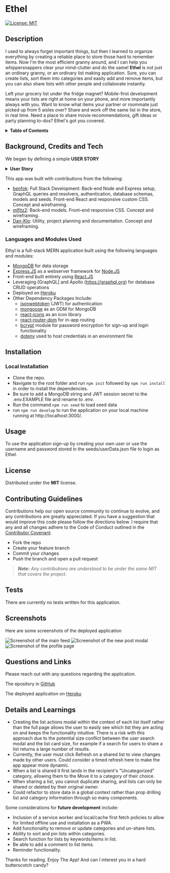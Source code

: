# Ethel
[![License: MIT](https://img.shields.io/badge/License-MIT-yellow.svg)](https://opensource.org/licenses/MIT)

## Description
I used to always forget important things, but then I learned to organize everything by creating a reliable place to store those hard to remember items. Now I'm the most efficient granny around, and I can help you whippersnappers clear your mind-clutter and do the same! **Ethel** is not just an ordinary granny, or an ordinary list making application. Sure, you can create lists, sort them into categories and easily add and remove items, but you can also share lists with other people and collaborate instantly. 

Left your grocery list under the fridge magnet? Mobile-first development means your lists are right at home on your phone, and more importantly always with you. Want to know what items your partner or roommate just picked up from 5 aisles over? Share and work off the same list in the store, in real time. Need a place to share movie recommendations, gift ideas or party planning to-dos? Ethel's got you covered.

<details>
<summary><strong>Table of Contents</strong></summary>

- [Background, Credits and Tech](#background-credits-and-tech)
- [Installation](#installation)
- [Usage](#usage)
- [License](#license)
- [Contributing Guidelines](#contributing-guidelines)
- [Tests](#tests)
- [Screenshots](#screenshots)
- [Questions and Links](#questions-and-links)
- [Details and Learnings](#details-and-learnings)
</details>

## Background, Credits and Tech

We began by defining a simple **USER STORY**

<details>
<summary><strong>User Story</strong></summary>
> AS A busy person with lots to remember
> I WANT an easy way to keep track of my life and share information with others
> I WANT to create lists and categorize them however I want
> SO THAT I can refer back to them when I need them
> I WANT to be able to easily add and check off items
> SO THAT I can remember everything I need
> I WANT to share these individual lists with others
> SO THAT they can add or remove items and collaborate
> I WANT to be able to select who I share each list with
> SO THAT I can share what is relevant but still maintain privacy
> I WANT to save the users that I’ve shared lists with before
> SO THAT I can easily share other lists with them again
> I WANT the interface to be responsive and intuitive
> SO THAT it’s easy to add and review items
</code>
</details>

This app was built with contributions from the following:
- [benfok](https://github.com/benfok/): Full Stack Development: Back-end Node and Express setup, GraphQL queries and resolvers, authentication, database schemas, models and seeds. Front-end React and responsive custom CSS. Concept and wireframing.
- [mlfitz2](https://github.com/mlfitz2): Back-end models. Front-end responsive CSS. Concept and wireframing.
- [Dan-Klo](https://github.com/Dan-Klo): Utility, project planning and documentation. Concept and wireframing.

### Languages and Modules Used
Ethyl is a full-stack MERN application built using the following languages and modules:

- [MongoDB](https://www.mongodb.com) for data storage
- [Express.JS](https://expressjs.com/) as a webserver framework for [Node.JS](https://nodejs.org/api/documentation.html)
- Front-end built entirely using [React.JS](https://reactjs.org)
- Leveraging [GraphQL] and Apollo (https://graphql.org) for database CRUD operations
- Deployed on [Heroku](https://www.heroku.com)    
- Other Dependency Packages Include:
  - [jsonwebtoken](https://www.npmjs.com/package/jsonwebtoken) (JWT) for authentication
  - [mongoose](https://www.npmjs.com/package/mongoose) as an ODM for MongoDB
  - [react-icons](https://www.npmjs.com/package/react-icons) as an icon library
  - [react-router-dom](https://www.npmjs.com/package/react-router-dom) for in-app routing
  - [bcrypt](https://www.npmjs.com/package/bcrypt) module for password encryption for sign-up and login functionality
  - [dotenv](https://www.npmjs.com/package/dotenv) used to host credentials in an environment file 

## Installation
### Local Installation
- Clone the repo.
- Navigate to the root folder and run `npm init` followed by `npm run install` in order to install the dependencies.
- Be sure to add a MongoDB string and JWT session secret to the .env.EXAMPLE file and rename to .env.
- Run the command `npm run seed` to load seed data
- run `npm run develop` to run the application on your local machine running at http://localhost:3000/.

## Usage
To use the application sign-up by creating your own user or use the username and password stored in the seeds/userData.json file to login as Ethel. 

## License
Distributed under the **MIT** license.

## Contributing Guidelines
Contributions help our open source community to continue to evolve, and any contributions are greatly appreciated. If you have a suggestion that would improve this code please follow the directions below. I require that any and all changes adhere to the Code of Conduct outlined in the [Contributor Covenant](https://www.contributor-covenant.org/).

 - Fork the repo
 - Create your feature branch
 - Commit your changes
 - Push the branch and open a pull request

> _**Note:** Any contributions are understood to be under the same MIT that covers the project._

## Tests
There are currently no tests written for this application.

## Screenshots
Here are some screenshots of the deployed application

![Screenshot of the main feed](./public/images/happy-place1.png)
![Screenshot of the new post modal](./public/images/happy-place-post.png)
![Screenshot of the profile page](./public/images/happy-place-profile.png)


## Questions and Links
Please reach out with any questions regarding the application.

The epository in [GitHub](https://github.com/benfok/Ethel)

The deployed application on [Heroku](https://ethyl.herokuapp.com/)

## Details and Learnings
- Creating the list actions modal within the context of each list itself rather than the full page allows the user to easily see which list they are acting on and keeps the functionality intuitive. There is a risk with this approach due to the potential size conflict between the user search modal and the list card size, for example if a search for users to share a list returns a large number of results.
- Currently, the user must click Refresh on a shared list to view changes made by other users. Could consider a timed refresh here to make the app appear more dynamic.
- When a list is shared it first lands in the recipient's "Uncategorized" category, allowing them to the Move it to a category of their choice.
- When sharing a list, you cannot duplicate sharing, and lists can only be shared or deleted by their original owner.
- Could refactor to store data in a global context rather than prop drilling list and category information through so many components.

Some considerations for **future development** include:
  - Inclusion of a service worker and local/cache first fetch policies to allow for limited offline use and installation as a PWA.
  - Add functionality to remove or update categories and un-share lists.
  - Ability to sort and pin lists within categories.
  - Search function for lists by keywords/items in list.
  - Be able to add a comment to list items.
  - Reminder functionality.

Thanks for reading. Enjoy The App! And can I interest you in a hard butterscotch candy?